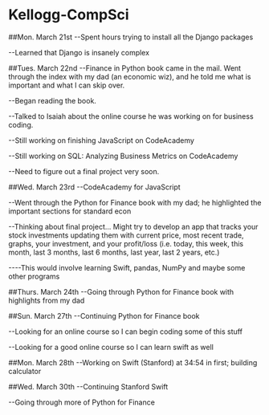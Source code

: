 # Kellogg-CompSci

##Mon. March 21st
--Spent hours trying to install all the Django packages

--Learned that Django is insanely complex

##Tues. March 22nd
--Finance in Python book came in the mail. Went through the index with my dad (an economic wiz), and he told me what is important and what I can skip over.

--Began reading the book.

--Talked to Isaiah about the online course he was working on for business coding.

--Still working on finishing JavaScript on CodeAcademy

--Still working on SQL: Analyzing Business Metrics on CodeAcademy

--Need to figure out a final project very soon.

##Wed. March 23rd
--CodeAcademy for JavaScript

--Went through the Python for Finance book with my dad; he highlighted the important sections for standard econ

--Thinking about final project... Might try to develop an app that tracks your stock investments updating them with current price, most recent trade, graphs, your investment, and your profit/loss (i.e. today, this week, this month, last 3 months, last 6 months, last year, last 2 years, etc.)

----This would involve learning Swift, pandas, NumPy and maybe some other programs

##Thurs. March 24th
--Going through Python for Finance book with highlights from my dad

##Sun. March 27th
--Continuing Python for Finance book

--Looking for an online course so I can begin coding some of this stuff

--Looking for a good online course so I can learn swift as well

##Mon. March 28th 
--Working on Swift (Stanford) at 34:54 in first; building calculator

##Wed. March 30th
--Continuing Stanford Swift

--Going through more of Python for Finance
